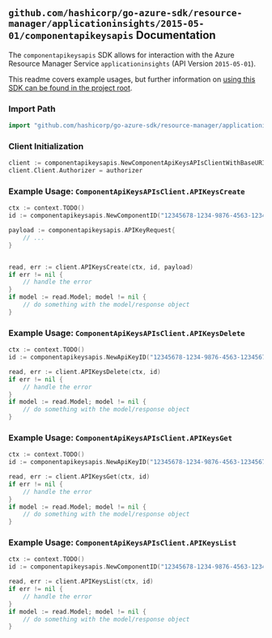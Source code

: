 
## `github.com/hashicorp/go-azure-sdk/resource-manager/applicationinsights/2015-05-01/componentapikeysapis` Documentation

The `componentapikeysapis` SDK allows for interaction with the Azure Resource Manager Service `applicationinsights` (API Version `2015-05-01`).

This readme covers example usages, but further information on [using this SDK can be found in the project root](https://github.com/hashicorp/go-azure-sdk/tree/main/docs).

### Import Path

```go
import "github.com/hashicorp/go-azure-sdk/resource-manager/applicationinsights/2015-05-01/componentapikeysapis"
```


### Client Initialization

```go
client := componentapikeysapis.NewComponentApiKeysAPIsClientWithBaseURI("https://management.azure.com")
client.Client.Authorizer = authorizer
```


### Example Usage: `ComponentApiKeysAPIsClient.APIKeysCreate`

```go
ctx := context.TODO()
id := componentapikeysapis.NewComponentID("12345678-1234-9876-4563-123456789012", "example-resource-group", "componentValue")

payload := componentapikeysapis.APIKeyRequest{
	// ...
}


read, err := client.APIKeysCreate(ctx, id, payload)
if err != nil {
	// handle the error
}
if model := read.Model; model != nil {
	// do something with the model/response object
}
```


### Example Usage: `ComponentApiKeysAPIsClient.APIKeysDelete`

```go
ctx := context.TODO()
id := componentapikeysapis.NewApiKeyID("12345678-1234-9876-4563-123456789012", "example-resource-group", "componentValue", "keyIdValue")

read, err := client.APIKeysDelete(ctx, id)
if err != nil {
	// handle the error
}
if model := read.Model; model != nil {
	// do something with the model/response object
}
```


### Example Usage: `ComponentApiKeysAPIsClient.APIKeysGet`

```go
ctx := context.TODO()
id := componentapikeysapis.NewApiKeyID("12345678-1234-9876-4563-123456789012", "example-resource-group", "componentValue", "keyIdValue")

read, err := client.APIKeysGet(ctx, id)
if err != nil {
	// handle the error
}
if model := read.Model; model != nil {
	// do something with the model/response object
}
```


### Example Usage: `ComponentApiKeysAPIsClient.APIKeysList`

```go
ctx := context.TODO()
id := componentapikeysapis.NewComponentID("12345678-1234-9876-4563-123456789012", "example-resource-group", "componentValue")

read, err := client.APIKeysList(ctx, id)
if err != nil {
	// handle the error
}
if model := read.Model; model != nil {
	// do something with the model/response object
}
```

